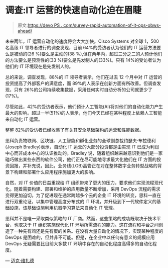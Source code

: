 # 调查:IT 运营的快速自动化迫在眉睫

> 原文:[https://devo PS . com/survey-rapid-automation-of-it-ops-obws-ahead/](https://devops.com/survey-rapid-automation-of-it-ops-looms-ahead/)

未来两年，IT 运营自动化的速度将会大大加快。Cisco Systems 对全球 1，500 名高级 IT 领导者进行的调查发现，目前 64%的受访者认为他们的 IT 运营方法要么是被动的(26 %)要么是主动的(38 %),但在两年内，超过三分之二的人预计他们的方法要么是预测性的(33 %)要么是先发制人的(33%)。只有 14%的受访者认为他们的 IT 环境现在是先发制人的。

总的来说，调查发现，88%的 IT 领导者表示，他们在过去 12 个月中对 IT 运营的投资提高了外部客户的满意度，而 89%的人表示在创新方面有所改善。但调查发现，只有 26%的公司持续收集数据，采用任何实时自动分析的公司就更少了(17%)。

尽管如此，42%的受访者表示，他们预计人工智能(AI)将对他们的自动化能力产生最大的影响。超过一半(51%)的人表示，他们今天已经在某种程度上依赖人工智能来自动化 IT 运营。

整整 82%的受访者已经收集了有关其安全基础架构的运营和性能数据。

思科负责物联网、区块链、人工智能和孵化业务的全球副总裁约瑟夫·布拉德利(Joseph Bradley)表示，自动化 IT 运营的大部分投资都是由实现 IT 已成为利润中心而非成本中心的认识推动的。Bradley 说，随着组织越来越意识到他们是一家碰巧做出某些东西的软件公司，他们正在尽可能地寻求最大化他们在 IT 方面的投资回报，并补充说，因此，业务线(LOB)高管正在对在整体数字业务转型战略的背景下构建和部署什么应用程序施加更大的影响。

自然，对 IT 价值的日益重视给 IT 组织带来了更大的压力，要求他们实现流程现代化。随着需要构建、部署和维护的应用数量不断增加，采用 DevOps 流程的需求变得更加迫切。为了促进现在通常跨越多个云的企业 IT 环境的转变，思科一直在进行双重论证，以集中管理高度分布式的 IT 环境，并升级到下一代软件定义的基础设施，该基础设施利用机器学习算法来自动化 IT 管理。

思科并不是唯一采取类似策略的 IT 厂商。然而，这些策略的成功既取决于技术平台，也取决于 IT 组织实施现代化 IT 环境所需流程的能力。这在流程和平台之间创造了一种先有鸡还是先有蛋的关系。在没有大量自动化的情况下，实现某种程度的 DevOps 是困难的，但并非不可能。但是，在企业中以任何有意义的规模应用 DevOps 无疑需要比目前大多数 IT 环境中存在的自动化程度高得多的自动化程度。

— [迈克·维扎德](https://devops.com/author/mike-vizard/)